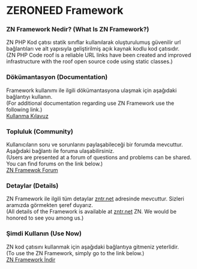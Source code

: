 # ZERONEED Framework

<h3>ZN Framework Nedir? (What Is ZN Framework?)</h3>

ZN PHP Kod çatısı statik sınıflar kullanılarak oluşturulumuş güvenilir url bağlantıları ve alt yapısıyla geliştirilmiş açık kaynak kodlu kod çatısıdır.<br>
(ZN PHP Code roof is a reliable URL links have been created and improved infrastructure with the roof open source code using static classes.)

<h3>Dökümantasyon (Documentation)</h3>

Framework kullanımı ile ilgili dökümantasyona ulaşmak için aşağıdaki bağlantıyı kullanın.<br>
(For additional documentation regarding use ZN Framework use the following link.)<br>
<a href='http://www.zntr.net/Guide/index.html'>Kullanma Kılavuz</a>

<h3>Topluluk (Community)</h3>

Kullanıcıların soru ve sorunlarını paylaşabileceği bir forumda mevcuttur. Aşağıdaki bağlantı ile foruma ulaşabilirsiniz.<br>
(Users are presented at a forum of questions and problems can be shared. You can find forums on the link below.)<br>
<a href='http://www.zntr.net/forum'>ZN Framewok Forum</a>

<h3>Detaylar (Details)</h3>

ZN Framework ile ilgili tüm detaylar <a href='http://www.zntr.net'>zntr.net</a> adresinde mevcuttur. Sizleri aramızda görmekten şeref duyarız.<br>
(All details of the Framework is available at <a href='http://www.zntr.net'>zntr.net</a> ZN. We would be honored to see you among us.)

<h3>Şimdi Kullanın (Use Now)</h3>
ZN kod çatısını kullanmak için aşağıdaki bağlantıya gitmeniz yeterlidir.<br>
(To use the ZN Framework, simply go to the link below.)<br>
<a href='http://www.zntr.net'>ZN Framework İndir</a>
